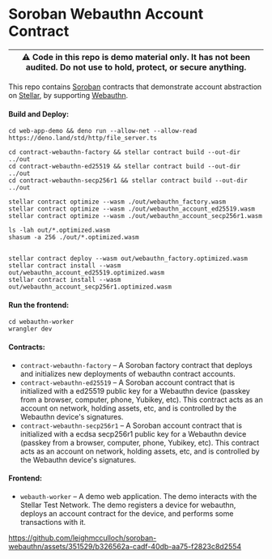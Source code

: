 # Soroban Webauthn Account Contract

| :warning: Code in this repo is demo material only. It has not been audited. Do not use to hold, protect, or secure anything. |
| ---------------------------------------------------------------------------------------------------------------------------- |

This repo contains [Soroban] contracts that demonstrate account abstraction on [Stellar], by supporting [Webauthn].

#### Build and Deploy:

```
cd web-app-demo && deno run --allow-net --allow-read https://deno.land/std/http/file_server.ts

cd contract-webauthn-factory && stellar contract build --out-dir ../out
cd contract-webauthn-ed25519 && stellar contract build --out-dir ../out
cd contract-webauthn-secp256r1 && stellar contract build --out-dir ../out

stellar contract optimize --wasm ./out/webauthn_factory.wasm
stellar contract optimize --wasm ./out/webauthn_account_ed25519.wasm
stellar contract optimize --wasm ./out/webauthn_account_secp256r1.wasm

ls -lah out/*.optimized.wasm
shasum -a 256 ./out/*.optimized.wasm

    
stellar contract deploy --wasm out/webauthn_factory.optimized.wasm
stellar contract install --wasm out/webauthn_account_ed25519.optimized.wasm
stellar contract install --wasm out/webauthn_account_secp256r1.optimized.wasm
```

#### Run the frontend:

```
cd webauthn-worker
wrangler dev
```

#### Contracts:

- `contract-webauthn-factory` – A Soroban factory contract that deploys and initializes new deployments of webauthn contract accounts.
- `contract-webauthn-ed25519` – A Soroban account contract that is initialized with a ed25519 public key for a Webauthn device (passkey from a browser, computer, phone, Yubikey, etc). This contract acts as an account on network, holding assets, etc, and is controlled by the Webauthn device's signatures.
- `contract-webauthn-secp256r1` – A Soroban account contract that is initialized with a ecdsa secp256r1 public key for a Webauthn device (passkey from a browser, computer, phone, Yubikey, etc). This contract acts as an account on network, holding assets, etc, and is controlled by the Webauthn device's signatures.

#### Frontend:

- `webauth-worker` – A demo web application. The demo interacts with the Stellar Test Network. The demo registers a device for webauthn, deploys an account contract for the device, and performs some transactions with it.

https://github.com/leighmcculloch/soroban-webauthn/assets/351529/b326562a-cadf-40db-aa75-f2823c8d2554

[Stellar]: https://stellar.org
[Soroban]: https://soroban.stellar.org
[Webauthn]: https://www.w3.org/TR/webauthn-2/